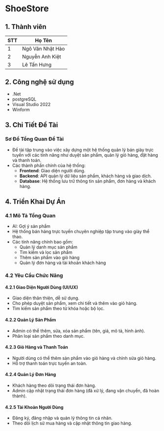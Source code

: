 # ShoeStore

## 1. Thành viên
| STT | Họ Tên |
| ------ | ------ |
| 1 | Ngô Văn Nhật Hào |
| 2 | Nguyễn Anh Kiệt|
| 3 | Lê Tấn Hưng  |


## 2. Công nghệ sử dụng 
- .Net 
- postgreSQL
- Visual Studio 2022
- Winform 

## 3. Chi Tiết Đề Tài

### Sơ Đồ Tổng Quan Đề Tài
- Đề tài tập trung vào việc xây dựng một hệ thống quản lý bán giày trực tuyến với các tính năng như duyệt sản phẩm, quản lý giỏ hàng, đặt hàng và thanh toán.
- Các thành phần chính của hệ thống:
  - **Frontend**: Giao diện người dùng.
  - **Backend**: API quản lý dữ liệu sản phẩm, khách hàng và giao dịch.
  - **Database**: Hệ thống lưu trữ thông tin sản phẩm, đơn hàng và khách hàng.

## 4. Triển Khai Dự Án

### 4.1 Mô Tả Tổng Quan
- AI: Gợi ý sản phẩm 
- Hệ thống bán hàng trực tuyến chuyên nghiệp tập trung vào giày thể thao.
- Các tính năng chính bao gồm:
  - Quản lý danh mục sản phẩm
  - Tìm kiếm và lọc sản phẩm
  - Thêm sản phẩm vào giỏ hàng
  - Quản lý đơn hàng và tài khoản khách hàng

### 4.2 Yêu Cầu Chức Năng

#### 4.2.1 Giao Diện Người Dùng (UI/UX)
- Giao diện thân thiện, dễ sử dụng.
- Cho phép duyệt sản phẩm, xem chi tiết và thêm vào giỏ hàng.
- Tìm kiếm sản phẩm theo từ khóa hoặc bộ lọc.

#### 4.2.2 Quản Lý Sản Phẩm
- Admin có thể thêm, sửa, xóa sản phẩm (tên, giá, mô tả, hình ảnh).
- Phân loại sản phẩm theo danh mục.

#### 4.2.3 Giỏ Hàng và Thanh Toán
- Người dùng có thể thêm sản phẩm vào giỏ hàng và chỉnh sửa giỏ hàng.
- Hỗ trợ thanh toán trực tuyến an toàn.

#### 4.2.4 Quản Lý Đơn Hàng
- Khách hàng theo dõi trạng thái đơn hàng.
- Admin cập nhật trạng thái đơn hàng (đã xử lý, đang vận chuyển, đã hoàn thành).

#### 4.2.5 Tài Khoản Người Dùng
- Đăng ký, đăng nhập và quản lý thông tin cá nhân.
- Theo dõi lịch sử mua hàng và cập nhật thông tin giao hàng.
